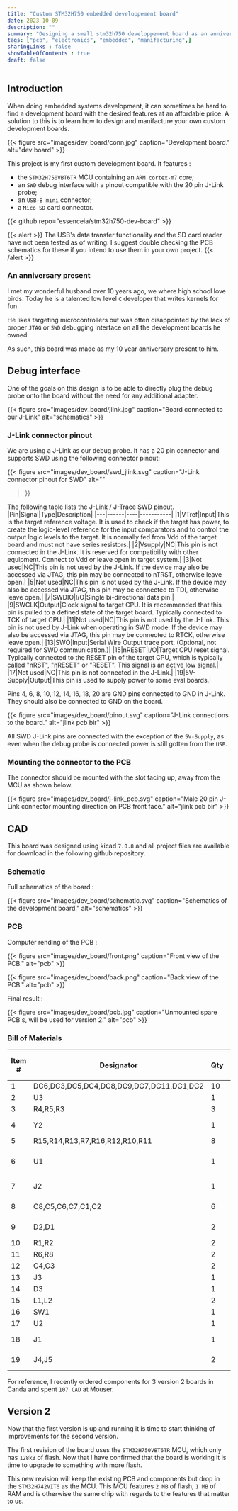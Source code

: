 ```yaml
---
title: "Custom STM32H750 embedded developpement board"
date: 2023-10-09
description: ""
summary: "Designing a small stm32h750 developpement board as an anniversary present"
tags: ["pcb", "electronics", "embedded", "manifacturing",]
sharingLinks : false
showTableOfContents : true
draft: false
---
```


## Introduction

When doing embedded systems development, it can sometimes be hard to find
a development board with the desired features at an affordable price. 
A solution to this is to learn how to design and manifacture your own custom
development boards. 

{{< figure
    src="images/dev_board/conn.jpg"
    caption="Development board."
    alt="dev board"
    >}}


This project is my first custom development board. It features :
- the `STM32H750VBT6TR` MCU containing an `ARM cortex-m7` core;
- an `SWD` debug interface with a pinout compatible with the 20 pin J-Link probe;
- an `USB-B mini` connector;
- a `Mico SD` card connector.

{{< github repo="essenceia/stm32h750-dev-board" >}}

{{< alert >}}
The USB's data transfer functionality and the SD card reader have not been
tested as of writing. I suggest double checking the PCB schematics for these
if you intend to use them in your own project.
{{< /alert >}}

### An anniversary present
 
I met my wonderful husband over 10 years ago, we where high school love birds.
Today he is a talented low level `C` developer that writes kernels for fun.

He likes targeting microcontrollers but was often disappointed by the lack of proper `JTAG`
or `SWD` debugging interface on all the development boards he owned.

As such, this board was made as my 10 year anniversary present to him.
 
## Debug interface

One of the goals on this design is to be able
to directly plug the debug probe onto the 
board without the need for any additional adapter.

{{< figure
    src="images/dev_board/jlink.jpg"
    caption="Board connected to our J-Link"
    alt="schematics"
    >}}

### J-Link connector pinout

We are using a J-Link as our debug probe.
It has a 20 pin connector and supports SWD 
using the following connector pinout:

{{< figure
    src="images/dev_board/swd_jlink.svg"
    caption="J-Link connector pinout for SWD"
    alt=""
>}}

The following table lists the J-Link / J-Trace SWD pinout.
|Pin|Signal|Type|Description|
|---|------|----|-----------|
|1|VTref|Input|This is the target reference voltage. It is used to check if the target has power, to create the logic-level reference for the input comparators and to control the output logic levels to the target. It is normally fed from Vdd of the target board and must not have series resistors.|
|2|Vsupply|NC|This pin is not connected in the J-Link. It is reserved for compatibility with other equipment. Connect to Vdd or leave open in target system.|
|3|Not used|NC|This pin is not used by the J-Link. If the device may also be accessed via JTAG, this pin may be connected to nTRST, otherwise leave open.|
|5|Not used|NC|This pin is not used by the J-Link. If the device may also be accessed via JTAG, this pin may be connected to TDI, otherwise leave open.|
|7|SWDIO|I/O|Single bi-directional data pin.|
|9|SWCLK|Output|Clock signal to target CPU. It is recommended that this pin is pulled to a defined state of the target board. Typically connected to TCK of target CPU.|
|11|Not used|NC|This pin is not used by the J-Link. This pin is not used by J-Link when operating in SWD mode. If the device may also be accessed via JTAG, this pin may be connected to RTCK, otherwise leave open.|
|13|SWO|Input|Serial Wire Output trace port. (Optional, not required for SWD communication.)|
|15|nRESET|I/O|Target CPU reset signal. Typically connected to the RESET pin of the target CPU, which is typically called "nRST", "nRESET" or "RESET". This signal is an active low signal.|
|17|Not used|NC|This pin is not connected in the J-Link.|
|19|5V-Supply|Output|This pin is used to supply power to some eval boards.|

Pins 4, 6, 8, 10, 12, 14, 16, 18, 20 are GND pins connected to GND in J-Link. 
They should also be connected to GND on the board.

{{< figure
    src="images/dev_board/pinout.svg"
    caption="J-Link connections to the board."
    alt="jlink pcb bir"
    >}}

All SWD J-Link pins are connected with the exception of the `5V-Supply`,
as even when the debug probe is connected power is still gotten from the `USB`. 

### Mounting the connector to the PCB 

The connector should be mounted with the slot facing up, away from
the MCU as shown below.
 
{{< figure
    src="images/dev_board/j-link_pcb.svg"
    caption="Male 20 pin J-Link connector mounting direction on PCB front face."
    alt="jlink pcb bir"
    >}}

## CAD

This board was designed using kicad `7.0.8` and all project files are
available for download in the following github repository.

 
### Schematic

Full schematics of the board : 

{{< figure
    src="images/dev_board/schematic.svg"
    caption="Schematics of the development board."
    alt="schematics"
    >}}

### PCB

Computer rending of the PCB :  

{{< figure
    src="images/dev_board/front.png"
    caption="Front view of the PCB."
    alt="pcb"
    >}}


{{< figure
    src="images/dev_board/back.png"
    caption="Back view of the PCB."
    alt="pcb"
    >}}

Final result : 

{{< figure
    src="images/dev_board/pcb.jpg"
    caption="Unmounted spare PCB's, will be used for version 2."
    alt="pcb"
    >}}


### Bill of Materials

| **Item #** | **Designator**                             | **Qty** | **Manufacturer**            | **Mfg Part #**                  | **Description / Value**     | **Package/Footprint** | **Type**     | **Your Instructions / Notes**       |
|----------|------------------------------------------|-------|---------------------------|-------------------------------|---------------------------|---------------------|------------|-----------------------------------|
| 1          | DC6,DC3,DC5,DC4,DC8,DC9,DC7,DC11,DC1,DC2 | 10      | KEMET                       | C0402C104K4RAC                  | 100nF                       | 0402                  | SMD          |                                     |
| 2          | U3                                         | 1       | Texas Instruments           | TLV1117-33CDCYRG3               | TLV1117-33                  | SOT-223               | SMD          |                                     |
| 3          | R4,R5,R3                                 | 3       | SEI Stackpole               | RMCF0603JJ1K00                  | 1k                          | 0603                  | SMD          |                                     |
| 4          | Y2                                         | 1       | ECS Inc.                    | ECS-250-9-37B2-CKM-TR           | 25MHz 9uF                   | 2.0x1.6mm             | SMD          |                                     |
| 5          | R15,R14,R13,R7,R16,R12,R10,R11           | 8       | YAGEO                       | RC0402FR-0710KL                 | 10k                         | 0402                  | SMD          |                                     |
| 6          | U1                                         | 1       | STMicroelectronics          | STM32H750VBT6TR / STM32H742VIT6 | STM32H750VBTx / STM32H742VI | LQFP-100              | QFP          | MCU for v1 and v2, pin compatible |
| 7          | J2                                         | 1       | On Shore Technology Inc.    | 302-S201                        | Conn_ARM_JTAG_SWD_20        | THD                   | Through Hole |                                     |
| 8          | C8,C5,C6,C7,C1,C2                        | 6       | Samsung Electro-Mechanics   | CL31A476MQHNNNE                 | 47uF/3528                   | 1206                  | SMD          |                                     |
| 9          | D2,D1                                    | 2       | EVERLIGHT                   | 19-213SYGC/S530-E2/5T           | LED                         | 0603                  | SMD          |                                     |
| 10         | R1,R2                                    | 2       | YAGEO                       | RC0402FR-0722RL                 | 22                          | 0402                  | SMD          |                                     |
| 11         | R6,R8                                    | 2       | SEI Stackpole               | RMCA0603JT510R                  | 510                         | 0603                  | SMD          |                                     |
| 12         | C4,C3                                    | 2       | Murata Electronics          | GJM1555C1H8R0DB01D              | 8pF                         | 0402                  | SMD          |                                     |
| 13         | J3                                         | 1       | Molex                       | 1040310811                      | Micro_SD_Card_Det1          |                       | SMD          |                                     |
| 14         | D3                                         | 1       | Toshiba                     | CRS30I40A(TE85L,QM            | SS34                        | SOD-123F              | SMD          |                                     |
| 15         | L1,L2                                    | 2       | TAI-TECH                    | FCM1608KF-102T02                | 1KB                         | 0603                  | SMD          |                                     |
| 16         | SW1                                        | 1       | C&K                         | PTS636 SM43 SMTR LFS            | SW_RESET                    | 6.0x3.5mm             | SMD          |                                     |
| 17         | U2                                         | 1       | STMicroelectronics          | USBLC6-2P6                      | USBLC6-2P6                  | SOT-666               | SMD          |                                     |
| 18         | J1                                         | 1       | Adam Tech                   | MUSB-B5-S-RA-SMT-PP-T/R         | USB_B_Mini                  |                       | SMD          |                                     |
| 19         | J4,J5                                    | 2       | Sullins Connector Solutions | PPTC252LFBN-RC                  | Conn_02x25_Odd_Even         |                       | Through Hole |                                     |

For reference, I recently ordered components for 3 version 2 boards in Canda and spent `107 CAD`
at Mouser. 
 
## Version 2

Now that the first version is up and running it is time to start
thinking of improvements for the second version.

The first revision of the board uses the `STM32H750VBT6TR` MCU, which only has `128kB` of flash. 
Now that I have confirmed that the board is working it is time to
upgrade to something with more flash.

This new revision will keep the existing PCB and components but
drop in the `STM32H742VIT6` as the MCU.
This MCU features `2 MB` of flash, `1 MB` of RAM and is otherwise the same chip with regards to the features that matter to us.



